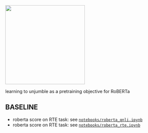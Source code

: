 <img src="https://media.giphy.com/media/xUOxeQdcBbmybIAjNm/giphy.gif" width="250" height="250" />

learning to unjumble as a pretraining objective for RoBERTa

## BASELINE
- roberta score on RTE task: see [`notebooks/roberta_qnli.ipynb`](https://github.com/subhadarship/learning-to-unjumble/tree/master/notebooks/roberta_qnli.ipynb)
- roberta score on RTE task: see [`notebooks/roberta_rte.ipynb`](https://github.com/subhadarship/learning-to-unjumble/tree/master/notebooks/roberta_rte.ipynb)
